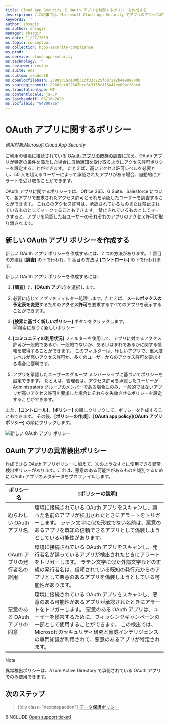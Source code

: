 ```yaml
---
title: Cloud App Security で OAuth アプリを制御するポリシーを作成する
description: この記事では、Microsoft Cloud App Security でアプリのアクセス許可ポリシーを作成し、操作するための手順について説明します。
keywords: ''
author: shsagir
ms.author: shsagir
manager: shsagir
ms.date: 11/27/2019
ms.topic: conceptual
ms.collection: M365-security-compliance
ms.prod: ''
ms.service: cloud-app-security
ms.technology: ''
ms.reviewer: reutam
ms.suite: ems
ms.custom: seodec18
ms.openlocfilehash: 25809c1ace00b31df32c225f6b72a2b4e98a70d8
ms.sourcegitcommit: 826d2ec022647bce6c3135c115a41ee894ff8ecd
ms.translationtype: MT
ms.contentlocale: ja-JP
ms.lasthandoff: 06/16/2020
ms.locfileid: "84800726"
---
```

# <a name="oauth-app-policies"></a>OAuth アプリに関するポリシー

*適用対象:Microsoft Cloud App Security*

ご利用の環境に接続されている [OAuth アプリの既存の調査](manage-app-permissions.md)に加え、OAuth アプリが特定の条件を満たした場合に自動通知を受け取るようにアクセス許可ポリシーを設定することができます。 たとえば、高いアクセス許可レベルを必要とし、50 人を超えるユーザーによって承認されたアプリがある場合、自動的にアラートを受け取ることができます。

OAuth アプリに関するポリシーでは、Office 365、G Suite、Salesforce について、各アプリで要求されたアクセス許可とそれを承認したユーザーを調査することができます。 これらのアクセス許可は、承認されているものまたは禁止されているものとしてマークすることもできます。 禁止されているものとしてマークすると、アプリを承認した各ユーザーのそれぞれのアプリのアクセス許可が取り消されます。

## <a name="create-a-new-oauth-app-policy"></a>新しい OAuth アプリ ポリシーを作成する

新しい OAuth アプリ ポリシーを作成するには、2 つの方法があります。 1 番目の方法は **[調査]** の下で行われ、2 番目の方法は **[コントロール]** の下で行われます。

新しい OAuth アプリ ポリシーを作成するには:

1. **[調査]** で、**[OAuth アプリ]** を選択します。

1. 必要に応じてアプリをフィルター処理します。たとえば、**メールボックスの予定表を変更**するための**アクセス許可**を要求するすべてのアプリを表示することができます。
1. **[検索に基づく新しいポリシー]** ボタンをクリックします。
    ![検索に基づく新しいポリシー](media/app-permissions-filter.png)
1. **[コミュニティの利用状況]** フィルターを使用して、アプリに対するアクセス許可が一般的であるか、一般的でないか、あるいはまれであるかに関する情報を取得することができます。 このフィルターは、珍しいアプリで、重大度レベルが高いアクセス許可か、多くのユーザーからのアクセス許可を要求する場合に便利です。
1. アプリを承認したユーザーのグループ メンバーシップに基づいてポリシーを設定できます。 たとえば、管理者は、アクセス許可を承認したユーザーが Administrators グループのメンバーである場合にのみ、一般的ではないアプリが高いアクセス許可を要求した場合にそれらを失効させるポリシーを設定することができます。

また、**[コントロール]**、**[ポリシー]** の順にクリックして、ポリシーを作成することもできます。 その後、**[ポリシーの作成]**、**[OAuth app policy]\(OAuth アプリ ポリシー\)** の順にクリックします。

   ![新しい OAuth アプリ ポリシー](media/app-permissions-policy.png)

## <a name="oauth-app-anomaly-detection-policies"></a>OAuth アプリの異常検出ポリシー

作成できる OAuth アプリポリシーに加えて、次のようなすぐに使用できる異常検出ポリシーがあります。これは、悪意のある可能性があるものを識別するために OAuth アプリのメタデータをプロファイルします。

| ポリシー名 | [ポリシーの説明] |
| --- | --- |
| 紛らわしい OAuth アプリ名 | 環境に接続されている OAuth アプリをスキャンし、誤った名前のアプリが検出されたときにアラートをトリガーします。 ラテン文字に似た形式でない名前は、悪意のあるアプリを既知の信頼できるアプリとして偽装しようとしている可能性があります。 |
| OAuth アプリの発行者名の誤用 | 環境に接続されている OAuth アプリをスキャンし、発行者名が誤っているアプリが検出されたときにアラートをトリガーします。 ラテン文字に似た外部文字などの正規の発行者名は、信頼されている既知の発行元からのアプリとして悪意のあるアプリを偽装しようとしている可能性があります。 |
| 悪意のある OAuth アプリの同意 | 環境に接続されている OAuth アプリをスキャンし、悪意のある可能性があるアプリが承認されたときにアラートをトリガーします。 悪意のある OAuth アプリは、ユーザーを侵害するために、フィッシングキャンペーンの一部として使用することができます。 この検出では、Microsoft のセキュリティ研究と脅威インテリジェンスの専門知識が利用されて、悪意のあるアプリが特定されます。 |

<!--
| OAuth apps authorized by external users | Scans OAuth apps connected to your environment and triggers an alert when an app was authorized by an external user. |
| OAuth apps with high permissions and rare community use – Google | Scans OAuth apps connected to your environment and triggers an alert for apps with high permissions and rare community use in Google. |
| OAuth apps with high permissions and rare community use – Office | Scans OAuth apps connected to your environment and triggers an alert for apps with high permissions and rare community use in Office. |
| OAuth apps with rare community use - Salesforce | Scans OAuth apps connected to your environment and triggers an alert for apps with rare community use in Salesforce. |
-->

> [!NOTE]
> 異常検出ポリシーは、Azure Active Directory で承認されている OAuth アプリでのみ使用できます。

## <a name="next-steps"></a>次のステップ

> [!div class="nextstepaction"]
> [データ保護ポリシー](data-protection-policies.md)

[!INCLUDE [Open support ticket](includes/support.md)]
